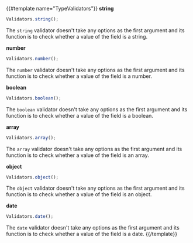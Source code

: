 {{#template name="TypeValidators"}}
**string**

```js
Validators.string();
```

The `string` validator doesn't take any options as the first argument and its function is to check whether a value of the field is a string.

**number**

```js
Validators.number();
```

The `number` validator doesn't take any options as the first argument and its function is to check whether a value of the field is a number.

**boolean**

```js
Validators.boolean();
```

The `boolean` validator doesn't take any options as the first argument and its function is to check whether a value of the field is a boolean.

**array**

```js
Validators.array();
```

The `array` validator doesn't take any options as the first argument and its function is to check whether a value of the field is an array.

**object**

```js
Validators.object();
```

The `object` validator doesn't take any options as the first argument and its function is to check whether a value of the field is an object.

**date**

```js
Validators.date();
```

The `date` validator doesn't take any options as the first argument and its function is to check whether a value of the field is a date.
{{/template}}
